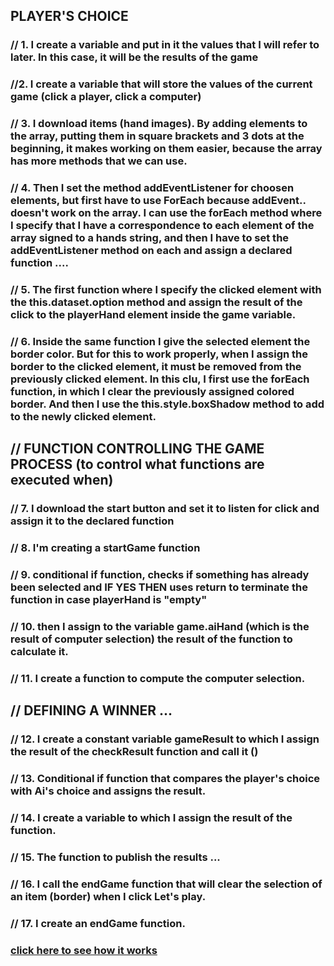 ## PLAYER'S CHOICE

### 
### // 1. I create a variable and put in it the values that I will refer to later. In this case, it will be the results of the game
### //2. I create a variable that will store the values of the current game (click a player, click a computer)
### // 3. I download items (hand images). By adding elements to the array, putting them in square brackets and 3 dots at the beginning, it makes working on them easier, because the array has more methods that we can use.
### // 4. Then I set the method addEventListener for choosen elements, but first have to use ForEach  because addEvent.. doesn't work on the array. I can use the forEach method where I specify that I have a correspondence to each element of the array signed to a hands string, and then I have to set the addEventListener method on each and assign a declared function ....
### // 5. The first function where I specify the clicked element with the this.dataset.option method and assign the result of the click to the playerHand element inside the game variable.
### // 6. Inside the same function I give the selected element the border color. But for this to work properly, when I assign the border to the clicked element, it must be removed from the previously clicked element. In this clu, I first use the forEach function, in which I clear the previously assigned colored border. And then I use the this.style.boxShadow method to add to the newly clicked element.
## // FUNCTION CONTROLLING THE GAME PROCESS (to control what functions are executed when)

### // 7. I download the start button and set it to listen for click and assign it to the declared function
### // 8. I'm creating a startGame function
### // 9. conditional if function, checks if something has already been selected and IF YES THEN uses return to terminate the function in case playerHand is "empty"
### // 10. then I assign to the variable game.aiHand (which is the result of computer selection) the result of the function to calculate it.
### // 11. I create a function to compute the computer selection.
## // DEFINING A WINNER ... 

### // 12. I create a constant variable gameResult to which I assign the result of the checkResult function and call it ()
### // 13. Conditional if function that compares the player's choice with Ai's choice and assigns the result.
### // 14. I create a variable to which I assign the result of the function.
### // 15. The function to publish the results ...
### // 16. I call the endGame function that will clear the selection of an item (border) when I click Let's play.
### // 17. I create an endGame function.
### [click here to see how it works](https://marekzemla.github.io/-PAPER-STONE-SCISSORS-GAME/)
